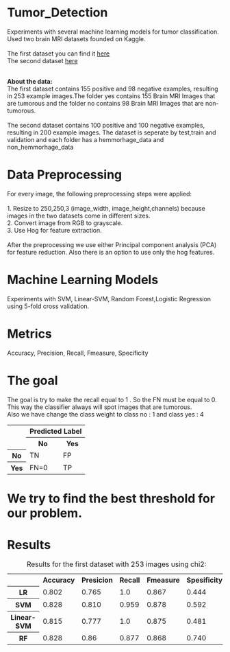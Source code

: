 # Tumor_Detection
Experiments with several machine learning models for tumor classification.
<br>Used two brain MRI datasets founded on Kaggle.
<br>
<br>The first dataset you can find it <a href="https://www.kaggle.com/navoneel/brain-mri-images-for-brain-tumor-detection">here</a>
<br>The second dataset <a href="https://www.kaggle.com/simeondee/brain-tumor-images-dataset">here</a>

<br><b>About the data:</b>
<br>The first dataset contains 155 positive and 98 negative examples, resulting in 253 example images.The folder yes contains 155 Brain MRI Images that are tumorous and the folder no contains 98 Brain MRI Images that are non-tumorous.
<br>
<br>The second dataset contains 100 positive and 100 negative examples, resulting in 200 example images. The dataset is seperate by test,train and validation and each folder has a hemmorhage_data and non_hemmorhage_data 

# Data Preprocessing
For every image, the following preprocessing steps were applied:
<br>
<br>1. Resize to 250,250,3 (image_width, image_height,channels) because images in the two datasets come in different sizes.
<br>2. Convert image from RGB to grayscale.
<br>3. Use Hog for feature extraction.
<br>
<br>After the preprocessing we use either Principal component analysis (PCA) for feature reduction. Also there is an option to use only the hog features.

# Machine Learning Models
Experiments with SVM, Linear-SVM, Random Forest,Logistic Regression using  5-fold cross validation. 

# Metrics
Accuracy, Precision, Recall, Fmeasure, Specificity
# The goal
The goal is try to make the recall equal to 1 . So the FN must be equal to 0. This way the classifier always will spot images that are tumorous.<br>Also we have change the class weight to class no : 1 and class yes : 4

<table>
  <col>
  <colgroup span="2"></colgroup>
  <colgroup span="2"></colgroup>
  <tr>
    <td rowspan="2"></td>
    <th colspan="2" scope="colgroup">Predicted Label</th>
  </tr>
  <tr>
    <th scope="col">No</th>
    <th scope="col">Yes</th>
  </tr>
  <tr>
    <th scope="row">No</th>
    <td>TN</td>
    <td>FP</td>
  </tr>
  <tr>
    <th scope="row">Yes</th>
    <td>FN=0</td>
    <td>TP</td>
  </tr>
</table>

# We try to find the best threshold for our problem.




# Results
<table>
  <caption>Results for the first dataset with 253 images using chi2:</caption>
  <tr>
    <td></td>
    <th scope="col">Accuracy</th>
    <th scope="col">Presicion</th>
    <th scope="col">Recall</th>
    <th scope="col">Fmeasure</th>
    <th scope="col">Spesificity</th>
  </tr>
  <tr>
    <th scope="row">LR</th>
    <td>0.802</td>
    <td>0.765</td>
    <td>1.0</td>
    <td>0.867</td>
    <td>0.444</td>
  </tr>
  <tr>
    <th scope="row">SVM</th>
    <td>0.828</td>
    <td>0.810</td>
    <td>0.959</td>
    <td>0.878</td>
    <td>0.592</td>
  </tr>
  <tr>
    <th scope="row">Linear-SVM</th>
    <td>0.815</td>
    <td>0.777</td>
    <td>1.0</td>
    <td>0.875</td>
    <td>0.481</td>
  </tr>
   <tr>
    <th scope="row">RF</th>
    <td>0.828</td>
    <td>0.86</td>
    <td>0.877</td>
    <td>0.868</td>
    <td>0.740</td>
  </tr>
  
</table>
<br>

